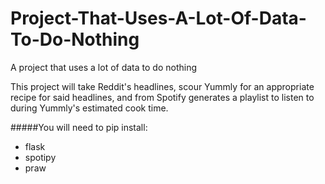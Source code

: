 Project-That-Uses-A-Lot-Of-Data-To-Do-Nothing
=============================================

A project that uses a lot of data to do nothing

This project will take Reddit's headlines, scour Yummly for an appropriate recipe for said headlines, and from Spotify generates a playlist to listen to during Yummly's estimated cook time.


#####You will need to pip install:
* flask
* spotipy
* praw
